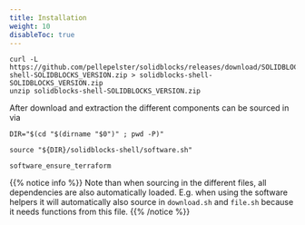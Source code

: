 ```yaml
---
title: Installation
weight: 10
disableToc: true
---
```


```shell
curl -L https://github.com/pellepelster/solidblocks/releases/download/SOLIDBLOCKS_VERSION/solidblocks-shell-SOLIDBLOCKS_VERSION.zip > solidblocks-shell-SOLIDBLOCKS_VERSION.zip
unzip solidblocks-shell-SOLIDBLOCKS_VERSION.zip
```

After download and extraction the different components can be sourced in via


```shell
DIR="$(cd "$(dirname "$0")" ; pwd -P)"

source "${DIR}/solidblocks-shell/software.sh"

software_ensure_terraform
```

{{% notice info %}}
Note than when sourcing in the different files, all dependencies are also automatically loaded. E.g. when using the software helpers it will automatically also source in `download.sh` and `file.sh` because it needs functions from this file.
{{% /notice %}}

